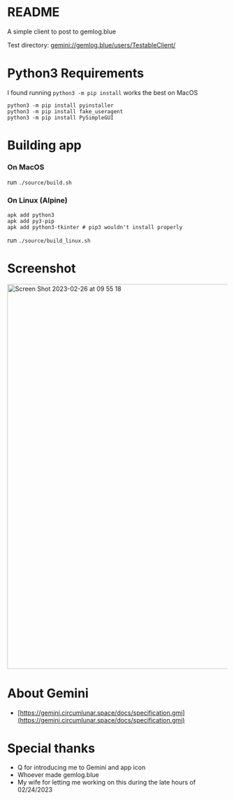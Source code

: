# README

A simple client to post to gemlog.blue

Test directory: [gemini://gemlog.blue/users/TestableClient/](https://portal.mozz.us/gemini/gemlog.blue/users/TestableClient/)

# Python3 Requirements

I found running `python3 -m pip install` works the best on MacOS

```
python3 -m pip install pyinstaller
python3 -m pip install fake_useragent
python3 -m pip install PySimpleGUI
```


# Building app

### On MacOS

run `./source/build.sh`


### On Linux (Alpine)

```
apk add python3
apk add py3-pip
apk add python3-tkinter # pip3 wouldn't install properly
```

run `./source/build_linux.sh` 

# Screenshot

<img width="881" alt="Screen Shot 2023-02-26 at 09 55 18" src="https://user-images.githubusercontent.com/950825/221418162-6cfbc8a7-1d6b-455e-8217-2a3dd72035b8.png">

# About Gemini

- [https://gemini.circumlunar.space/docs/specification.gmi](https://gemini.circumlunar.space/docs/specification.gmi)

# Special thanks

- Q for introducing me to Gemini and app icon
- Whoever made gemlog.blue
- My wife for letting me working on this during the late hours of 02/24/2023